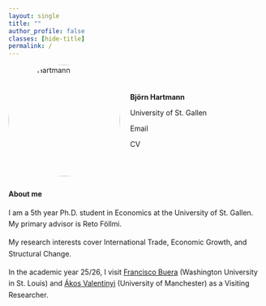 ```yaml
---
layout: single
title: ""               
author_profile: false
classes: [hide-title]
permalink: /
---
```



<style>
/* Profile row: photo + short info */
.profile-row {
  display: grid;
  grid-template-columns: 220px 1fr;
  column-gap: 1.25rem;
  align-items: center;
  max-width: 900px;
  margin: 0 auto 1.5rem;
}
.profile-row img.home-portrait {
  width: 220px;
  height: 220px;
  object-fit: cover;
  border-radius: 50%;
}

/* About text block below the profile row */
.about-text {
  max-width: 900px;
  margin: 0 auto;
  line-height: 1.6;
}

/* Mobile adjustments */
@media (max-width: 720px){
  .profile-row {
    grid-template-columns: 1fr;
    row-gap: 1rem;
  }
  .profile-row img.home-portrait {
    margin: 0 auto;
  }
}

.profile-meta a {
  color: inherit;          /* take surrounding text color */
  text-decoration: none;   /* remove underline */
}
.profile-meta a:hover {
  text-decoration: underline; /* optional subtle hover effect */
}


</style>


<div class="profile-row">
  <img src="{{ '/assets/images/me.jpg' | relative_url }}" alt="Björn Hartmann" class="home-portrait" width="220" height="220" loading="eager" decoding="async">
  <div class="profile-meta">
    <p><strong>Björn Hartmann</strong></p>
    <p>
      <i class="fa fa-university"></i>
      <a href="https://www.unisg.ch/en/" target="_blank" rel="noopener">University of St. Gallen</a>
    </p>
    <p>
      <i class="fa fa-envelope"></i>
      <a href="mailto:YOUR_EMAIL@DOMAIN">Email</a>
    </p>
    <p>
      <i class="fa fa-file-pdf"></i>
      <a href="/files/Academic_CV.pdf" target="_blank" rel="noopener">CV</a>
    </p>
  </div>
</div>


<section class="about-text">
  <strong>About me</strong>
  <p>I am a 5th year Ph.D. student in Economics at the University of St. Gallen. My primary advisor is Reto Föllmi.</p>
  <p>My research interests cover International Trade, Economic Growth, and Structural Change.</p>
  <p>In the academic year 25/26, I visit
    <a href="https://sites.google.com/site/fjbuera/" target="_blank" rel="noopener">Francisco Buera</a> (Washington University in St. Louis) and
    <a href="https://sites.google.com/site/valentinyiakos/" target="_blank" rel="noopener">Ákos Valentinyi</a> (University of Manchester) as a Visiting Researcher.</p>
</section>

